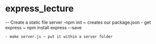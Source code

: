 # express_lecture

-- Create a static file server 
    -npm init ~ creates our package.json
    - get express ~ npm install express --save
   
    - make server.js ~ put it within a server folder
